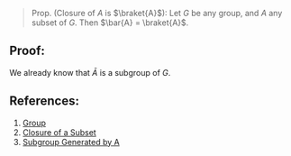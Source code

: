 > Prop. (Closure of $A$ is $\braket{A}$): Let $G$ be any group, and $A$ any subset of $G$. Then $\bar{A} = \braket{A}$. 

## Proof:
We already know that $\bar{A}$ is a subgroup of $G$. 

## References: 
1. [Group](../Introduction%20to%Groups/Group.md)
2. [Closure of a Subset](Closure%20of%20a%20Subset.md)
3. [Subgroup Generated by A](Subgroup%20Generated%20by%20A.md)